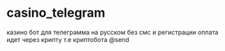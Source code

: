 # casino_telegram
казино бот для телеграмма на русском без смс и регистрации 
оплата идет через крипту т.е криптобота @send
